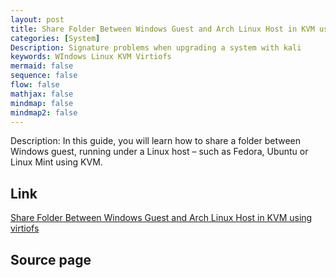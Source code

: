 ```yaml
---
layout: post
title: Share Folder Between Windows Guest and Arch Linux Host in KVM using virtiofs
categories: [System]
Description: Signature problems when upgrading a system with kali
keywords: WIndows Linux KVM Virtiofs
mermaid: false
sequence: false
flow: false
mathjax: false
mindmap: false
mindmap2: false
---
```


Description: In this guide, you will learn how to share a folder between Windows guest, running under a Linux host – such as Fedora, Ubuntu or Linux Mint using KVM.

## Link

[Share Folder Between Windows Guest and Arch Linux Host in KVM using virtiofs](https://www.debugpoint.com/kvm-share-folder-windows-guest/)

## Source page

